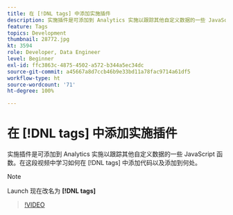 ```yaml
---
title: 在 [!DNL tags] 中添加实施插件
description: 实施插件是可添加到 Analytics 实施以跟踪其他自定义数据的一些 JavaScript 函数。在这段视频中学习如何在 [!DNL tags] 中添加代码以及添加到何处。
feature: Tags
topics: Development
thumbnail: 28772.jpg
kt: 3594
role: Developer, Data Engineer
level: Beginner
exl-id: ffc3863c-4875-4502-a572-b344a5ec34dc
source-git-commit: a45667a8d7ccb46b9e33bd11a78fac9714a61df5
workflow-type: ht
source-wordcount: '71'
ht-degree: 100%

---
```


# 在 [!DNL tags] 中添加实施插件

实施插件是可添加到 Analytics 实施以跟踪其他自定义数据的一些 JavaScript 函数。在这段视频中学习如何在 [!DNL tags] 中添加代码以及添加到何处。

>[!NOTE]
>
> Launch 现在改名为 **[!DNL tags]**

>[!VIDEO](https://video.tv.adobe.com/v/28772/?quality=12&learn=on)
